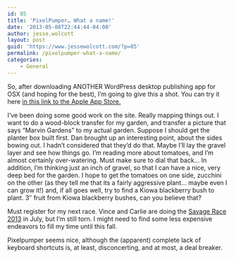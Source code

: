 ```yaml
---
id: 85
title: 'PixelPumper… What a name!'
date: '2013-05-08T22:44:44-04:00'
author: jesse.wolcott
layout: post
guid: 'https://www.jessewolcott.com/?p=85'
permalink: /pixelpumper-what-a-name/
categories:
    - General
---
```


So, after downloading ANOTHER WordPress desktop publishing app for OSX (and hoping for the best), I’m going to give this a shot. You can try it here [in this link to the Apple App Store.](https://itunes.apple.com/us/app/pixelpumper/id595901917?mt=12)

I’ve been doing some good work on the site. Really mapping things out. I want to do a wood-block transfer for my garden, and transfer a picture that says “Marvin Gardens” to my actual garden. Suppose I should get the planter box built first. Dan brought up an interesting point, about the sides bowing out. I hadn’t considered that they’d do that. Maybe I’ll lay the gravel layer and see how things go. I’m reading more about tomatoes, and I’m almost certainly over-watering. Must make sure to dial that back… In addition, I’m thinking just an inch of gravel, so that I can have a nice, very deep bed for the garden. I hope to get the tomatoes on one side, zucchini on the other (as they tell me that its a fairly aggressive plant… maybe even I can grow it!) and, if all goes well, try to find a Kiowa blackberry bush to plant. 3″ fruit from Kiowa blackberry bushes, can you believe that?

Must register for my next race. Vince and Carlie are doing the [Savage Race 2013](http://www.savagerace.com/maryland2013) in July, but I’m still torn. I might need to find some less expensive endeavors to fill my time until this fall.

Pixelpumper seems nice, although the (apparent) complete lack of keyboard shortcuts is, at least, disconcerting, and at most, a deal breaker.